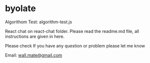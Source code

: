# byolate
Algorithom Test: algorithm-test.js

React chat on react-chat folder. Please read the readme.md file, all instructions are given in here.

Please check
If you have any question or problem please let me know

Email: <wall.mate@gmail.com>


